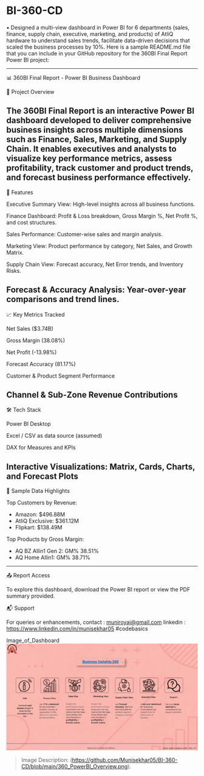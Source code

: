 # BI-360-CD
• Designed a multi-view dashboard in Power BI for 6 departments (sales, finance, supply chain, executive, marketing, and products) of  AtliQ hardware to understand sales trends, facilitate data-driven decisions that scaled the business processes by 10%. 
Here is a sample README.md file that you can include in your GitHub repository for the 360BI Final Report Power BI project:


---

📊 360BI Final Report - Power BI Business Dashboard

🧾 Project Overview

The 360BI Final Report is an interactive Power BI dashboard developed to deliver comprehensive business insights across multiple dimensions such as Finance, Sales, Marketing, and Supply Chain. It enables executives and analysts to visualize key performance metrics, assess profitability, track customer and product trends, and forecast business performance effectively.
----------------------------------------------------------------------------------

📌 Features

Executive Summary View: High-level insights across all business functions.

Finance Dashboard: Profit & Loss breakdown, Gross Margin %, Net Profit %, and cost structures.

Sales Performance: Customer-wise sales and margin analysis.

Marketing View: Product performance by category, Net Sales, and Growth Matrix.

Supply Chain View: Forecast accuracy, Net Error trends, and Inventory Risks.

Forecast & Accuracy Analysis: Year-over-year comparisons and trend lines.
--------------------------------------------------------------------------

📈 Key Metrics Tracked

Net Sales ($3.74B)

Gross Margin (38.08%)

Net Profit (-13.98%)

Forecast Accuracy (81.17%)

Customer & Product Segment Performance

Channel & Sub-Zone Revenue Contributions
------------------------------------------------


🛠 Tech Stack

Power BI Desktop

Excel / CSV as data source (assumed)

DAX for Measures and KPIs

Interactive Visualizations: Matrix, Cards, Charts, and Forecast Plots
--------------------------------------------------------------------------


🧮 Sample Data Highlights

Top Customers by Revenue:
- Amazon: $496.88M
- AtliQ Exclusive: $361.12M
- Flipkart: $138.49M

Top Products by Gross Margin:
- AQ BZ Allin1 Gen 2: GM% 38.51%
- AQ Home Allin1: GM% 38.71%
-----------------------------------------------------

📤 Report Access

To explore this dashboard, download the Power BI report or view the PDF summary provided.

📬 Support

For queries or enhancements, 
contact : muniroyaj@gmail.com
linkedin : https://www.linkedin.com/in/munisekhar05
#codebasics

Image_of_Dashboard
![Alt text for the image](https://github.com/Munisekhar05/BI-360-CD/blob/main/360_PowerBI_Overview.png)
> Image Description: (https://github.com/Munisekhar05/BI-360-CD/blob/main/360_PowerBI_Overview.png).

